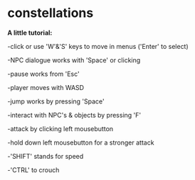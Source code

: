 # constellations

**A little tutorial:**

-click or use 'W'&'S' keys to move in menus ('Enter' to select)

-NPC dialogue works with 'Space' or clicking

-pause works from 'Esc'

-player moves with WASD

-jump works by pressing 'Space'

-interact with NPC's & objects by pressing 'F'

-attack by clicking left mousebutton

-hold down left mousebutton for a stronger attack

-'SHIFT' stands for speed

-'CTRL' to crouch

